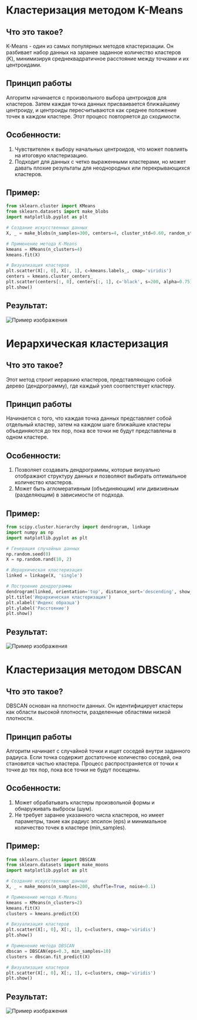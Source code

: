 # Кластеризация методом K-Means

## Что это такое?
K-Means - один из самых популярных методов кластеризации. Он разбивает набор данных на заранее заданное количество кластеров (K), минимизируя среднеквадратичное расстояние между точками и их центроидами.

## Принцип работы
Алгоритм начинается с произвольного выбора центроидов для кластеров. Затем каждая точка данных присваивается ближайшему центроиду, и центроиды пересчитываются как среднее положение точек в каждом кластере. Этот процесс повторяется до сходимости.

## Особенности:
1. Чувствителен к выбору начальных центроидов, что может повлиять на итоговую кластеризацию.
2. Подходит для данных с четко выраженными кластерами, но может давать плохие результаты для неоднородных или перекрывающихся кластеров.

## Пример:
```python
from sklearn.cluster import KMeans
from sklearn.datasets import make_blobs
import matplotlib.pyplot as plt

# Создание искусственных данных
X, _ = make_blobs(n_samples=300, centers=4, cluster_std=0.60, random_state=0)

# Применение метода K-Means
kmeans = KMeans(n_clusters=4)
kmeans.fit(X)

# Визуализация кластеров
plt.scatter(X[:, 0], X[:, 1], c=kmeans.labels_, cmap='viridis')
centers = kmeans.cluster_centers_
plt.scatter(centers[:, 0], centers[:, 1], c='black', s=200, alpha=0.75)
plt.show()
```

## Результат:

![Пример изображения](https://github.com/denis-samatov/clustering/blob/main/k-means.png)

# Иерархическая кластеризация

## Что это такое?
Этот метод строит иерархию кластеров, представляющую собой дерево (дендрограмму), где каждый узел соответствует кластеру.

## Принцип работы
Начинается с того, что каждая точка данных представляет собой отдельный кластер, затем на каждом шаге ближайшие кластеры объединяются до тех пор, пока все точки не будут представлены в одном кластере.

## Особенности:
1. Позволяет создавать дендрограммы, которые визуально отображают структуру данных и позволяют выбирать оптимальное количество кластеров.
2. Может быть агломеративным (объединяющим) или дивизивным (разделяющим) в зависимости от подхода.

## Пример:
```python
from scipy.cluster.hierarchy import dendrogram, linkage
import numpy as np
import matplotlib.pyplot as plt

# Генерация случайных данных
np.random.seed(0)
X = np.random.rand(10, 2)

# Иерархическая кластеризация
linked = linkage(X, 'single')

# Построение дендрограммы
dendrogram(linked, orientation='top', distance_sort='descending', show_leaf_counts=True)
plt.title('Иерархическая кластеризация')
plt.xlabel('Индекс образца')
plt.ylabel('Расстояние')
plt.show()
```

## Результат:

![Пример изображения](https://github.com/denis-samatov/clustering/blob/main/hierarchical.png)

# Кластеризация методом DBSCAN

## Что это такое?
DBSCAN основан на плотности данных. Он идентифицирует кластеры как области высокой плотности, разделенные областями низкой плотности.

## Принцип работы
Алгоритм начинает с случайной точки и ищет соседей внутри заданного радиуса. Если точка содержит достаточное количество соседей, она становится частью кластера. Процесс распространяется от точки к точке до тех пор, пока все точки не будут посещены.

## Особенности:
1. Может обрабатывать кластеры произвольной формы и обнаруживать выбросы (шум).
2. Не требует заранее указанного числа кластеров, но имеет параметры, такие как радиус эпсилон (eps) и минимальное количество точек в кластере (min_samples).

## Пример:
```python
from sklearn.cluster import DBSCAN
from sklearn.datasets import make_moons
import matplotlib.pyplot as plt

# Создание искусственных данных
X, _ = make_moons(n_samples=200, shuffle=True, noise=0.1)

# Применение метода K-Means
kmeans = KMeans(n_clusters=2)
kmeans.fit(X)
clusters = kmeans.predict(X)

# Визуализация кластеров
plt.scatter(X[:, 0], X[:, 1], c=clusters, cmap='viridis')
plt.show()

# Применение метода DBSCAN
dbscan = DBSCAN(eps=0.3, min_samples=10)
clusters = dbscan.fit_predict(X)

# Визуализация кластеров
plt.scatter(X[:, 0], X[:, 1], c=clusters, cmap='viridis')
plt.show()
```

## Результат:

![Пример изображения](https://github.com/denis-samatov/clustering/blob/main/dbscan.png)
